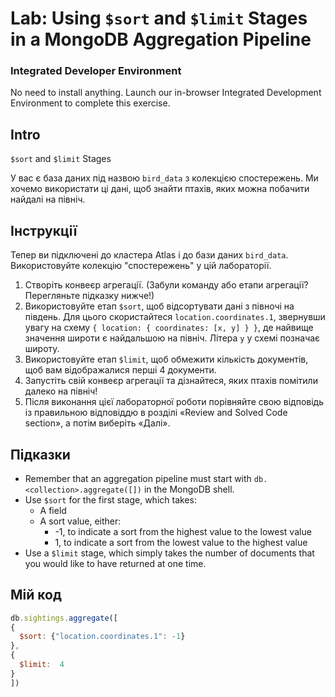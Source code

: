 # Lab: Using `$sort` and `$limit` Stages in a MongoDB Aggregation Pipeline

### Integrated Developer Environment

No need to install anything. Launch our in-browser Integrated Development Environment to complete this exercise.

## Intro

`$sort` and `$limit` Stages

У вас є база даних під назвою `bird_data` з колекцією спостережень. Ми хочемо використати ці дані, щоб знайти птахів, яких можна побачити найдалі на північ.

## Інструкції

Тепер ви підключені до кластера Atlas і до бази даних `bird_data`. Використовуйте колекцію "спостережень" у цій лабораторії.

1. Створіть конвеєр агрегації. (Забули команду або етапи агрегації? Перегляньте підказку нижче!)
2. Використовуйте етап `$sort`, щоб відсортувати дані з півночі на південь. Для цього скористайтеся `location.coordinates.1`, звернувши увагу на схему `{ location: { coordinates: [x, y] } }`, де найвище значення широти є найдальшою на північ. Літера  `y`  у схемі позначає широту.
3. Використовуйте етап `$limit`, щоб обмежити кількість документів, щоб вам відображалися перші 4 документи.
4. Запустіть свій конвеєр агрегації та дізнайтеся, яких птахів помітили далеко на північ!
5. Після виконання цієї лабораторної роботи порівняйте свою відповідь із правильною відповіддю в розділі «Review and Solved Code section», а потім виберіть «Далі».

## Підказки

- Remember that an aggregation pipeline must start with `db.<collection>.aggregate([])` in the MongoDB shell.
- Use `$sort` for the first stage, which takes:
  - A field
  - A sort value, either:
    - -1, to indicate a sort from the highest value to the lowest value
    - 1, to indicate a sort from the lowest value to the highest value
- Use a `$limit` stage, which simply takes the number of documents that you would like to have returned at one time.

## Мій код

```js
db.sightings.aggregate([
{
  $sort: {"location.coordinates.1": -1}
},
{
  $limit:  4
}
])
```

